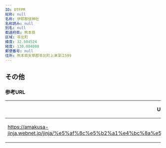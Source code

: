 ```yaml
---
ID: DTFPM
総称: null
名称: 伊耶那伎神社
名称読み: null
別名: null
都道府県: 熊本県
区域: 苓北町
緯度: 32.504524
経度: 130.084808
郵便番号: null
住所: 熊本県天草郡苓北町上津深江599
---
```


## その他

### 参考URL

| URL                                                                                                             | 説明   |
| --------------------------------------------------------------------------------------------------------------- | ------ |
| https://amakusa-jinja.webnet.jp/jinja/%e5%af%8c%e5%b2%a1%e4%bc%8a%e5%bc%89%e9%82%a3%e4%bc%8e%e7%a5%9e%e7%a4%be/ | 神社庁 |
